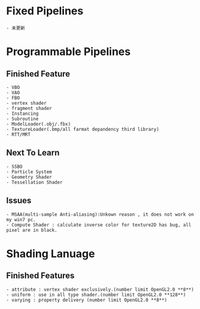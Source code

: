 
# Fixed Pipelines

    - 未更新

# Programmable Pipelines

## Finished Feature

    - VBO
    - VAO
    - FBO
    - vertex shader
    - fragment shader
    - Instancing
    - Subroutine
    - ModelLoader(.obj/.fbx)
    - TextureLoader(.bmp/all farmat depandency third library)
    - RTT/MRT

## Next To Learn

    - SSBO
    - Particle System
    - Geometry Shader
    - Tessellation Shader

## Issues

    - MSAA(multi-sample Anti-aliasing):Unkown reason , it does not work on my win7 pc.
    - Compute Shader : calculate inverse color for texture2D has bug, all pixel are in black.

# Shading Lanuage 

## Finished Features

    - attribute : vertex shader exclusively.(number limit OpenGL2.0 **8**)
    - uniform : use in all type shader.(number limit OpenGL2.0 **128**)
    - varying : property delivery (number limit OpenGL2.0 **8**)